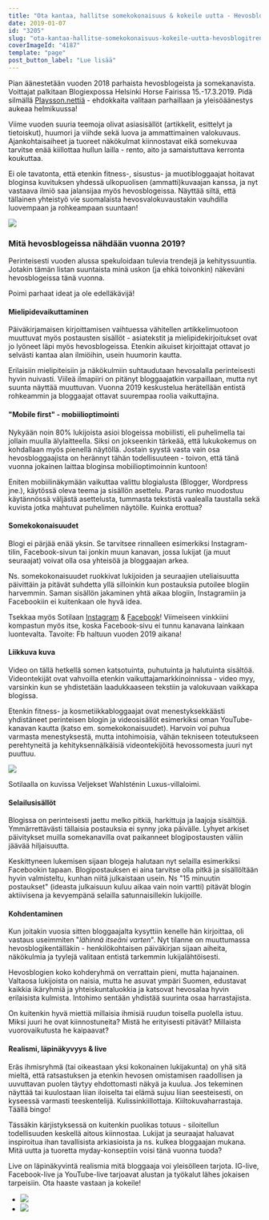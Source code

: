 ```yaml
---
title: "Ota kantaa, hallitse somekokonaisuus & kokeile uutta - Hevosblogitrendit 2019"
date: 2019-01-07
id: "3205"
slug: "ota-kantaa-hallitse-somekokonaisuus-kokeile-uutta-hevosblogitrendit-2019"
coverImageId: "4187"
template: "page"
post_button_label: "Lue lisää"
---
```


Pian äänestetään vuoden 2018 parhaista hevosblogeista ja somekanavista. Voittajat palkitaan Blogiexpossa Helsinki Horse Fairissa 15.-17.3.2019. Pidä silmällä [Playsson.nettiä](http://www.playsson.net) - ehdokkaita valitaan parhaillaan ja yleisöäänestys aukeaa helmikuussa!

Viime vuoden suuria teemoja olivat asiasisällöt (artikkelit, esittelyt ja tietoiskut), huumori ja viihde sekä luova ja ammattimainen valokuvaus. Ajankohtaisaiheet ja tuoreet näkökulmat kiinnostavat eikä somekuvaa tarvitse enää kiillottaa hullun lailla - rento, aito ja samaistuttava kerronta koukuttaa.

Ei ole tavatonta, että etenkin fitness-, sisustus- ja muotibloggaajat hoitavat bloginsa kuvituksen yhdessä ulkopuolisen (ammatti)kuvaajan kanssa, ja nyt vastaava ilmiö saa jalansijaa myös hevosblogeissa. Näyttää siltä, että tällainen yhteistyö vie suomalaista hevosvalokuvaustakin vauhdilla luovempaan ja rohkeampaan suuntaan!

![](/images/IMG_5001-1000x667.jpg)

### Mitä hevosblogeissa nähdään vuonna 2019?

Perinteisesti vuoden alussa spekuloidaan tulevia trendejä ja kehityssuuntia. Jotakin tämän listan suuntaista minä uskon (ja ehkä toivonkin) näkeväni hevosblogeissa tänä vuonna.

Poimi parhaat ideat ja ole edelläkävijä!

#### Mielipidevaikuttaminen

Päiväkirjamaisen kirjoittamisen vaihtuessa vähitellen artikkelimuotoon muuttuvat myös postausten sisällöt - asiatekstit ja mielipidekirjoitukset ovat jo lyöneet läpi myös hevosblogeissa. Etenkin aikuiset kirjoittajat ottavat jo selvästi kantaa alan ilmiöihin, usein huumorin kautta.

Erilaisiin mielipiteisiin ja näkökulmiin suhtaudutaan hevosalalla perinteisesti hyvin nuivasti. Viileä ilmapiiri on pitänyt bloggaajatkin varpaillaan, mutta nyt suunta näyttää muuttuvan. Vuonna 2019 keskustelua herätellään entistä rohkeammin ja bloggaajat ottavat suurempaa roolia vaikuttajina.

#### "Mobile first" - mobiilioptimointi

Nykyään noin 80% lukijoista asioi blogeissa mobiilisti, eli puhelimella tai jollain muulla älylaitteella. Siksi on jokseenkin tärkeää, että lukukokemus on kohdallaan myös pienellä näytöllä. Jostain syystä vasta vain osa hevosbloggaajista on herännyt tähän todellisuuteen - toivon, että tänä vuonna jokainen laittaa bloginsa mobiilioptimoinnin kuntoon!

Eniten mobiilinäkymään vaikuttaa valittu blogialusta (Blogger, Wordpress jne.), käytössä oleva teema ja sisällön asettelu. Paras runko muodostuu käytännössä väljästä asettelusta, tummasta tekstistä vaalealla taustalla sekä kuvista jotka mahtuvat puhelimen näytölle. Kuinka erottua?

#### Somekokonaisuudet

Blogi ei pärjää enää yksin. Se tarvitsee rinnalleen esimerkiksi Instagram-tilin, Facebook-sivun tai jonkin muun kanavan, jossa lukijat (ja muut seuraajat) voivat olla osa yhteisöä ja bloggaajan arkea.

Ns. somekokonaisuudet ruokkivat lukijoiden ja seuraajien uteliaisuutta päivittäin ja pitävät suhdetta yllä silloinkin kun postauksia putoilee blogiin harvemmin. Saman sisällön jakaminen yhtä aikaa blogiin, Instagramiin ja Facebookiin ei kuitenkaan ole hyvä idea.

Tsekkaa myös Sotilaan [Instagram](https://www.instagram.com/maisahyttinen/) & [Facebook](https://www.facebook.com/lemmikkisotilas/)! Viimeiseen vinkkiini kompastun myös itse, koska Facebook-sivu ei tunnu kanavana lainkaan luontevalta. Tavoite: Fb haltuun vuoden 2019 aikana!

#### Liikkuva kuva

Video on tällä hetkellä somen katsotuinta, puhutuinta ja halutuinta sisältöä. Videontekijät ovat vahvoilla etenkin vaikuttajamarkkinoinnissa - video myy, varsinkin kun se yhdistetään laadukkaaseen tekstiin ja valokuvaan vaikkapa blogissa.

Etenkin fitness- ja kosmetiikkabloggaajat ovat menestyksekkäästi yhdistäneet perinteisen blogin ja videosisällöt esimerkiksi oman YouTube-kanavan kautta (katso em. somekokonaisuudet). Harvoin voi puhua varmasta menestyksestä, mutta intohimoisia, vähän tekniseen toteutukseen perehtyneitä ja kehityksennälkäisiä videontekijöitä hevossomesta juuri nyt puuttuu.

![](/images/IMG_4887-1000x667.jpg)

Sotilaalla on kuvissa Veljekset Wahlsténin Luxus-villaloimi.

#### Selailusisällöt

Blogissa on perinteisesti jaettu melko pitkiä, harkittuja ja laajoja sisältöjä. Ymmärrettävästi tällaisia postauksia ei synny joka päivälle. Lyhyet arkiset päivitykset muilla somekanavilla ovat paikanneet blogipostausten väliin jäävää hiljaisuutta.

Keskittyneen lukemisen sijaan blogeja halutaan nyt selailla esimerkiksi Facebookin tapaan. Blogipostauksen ei aina tarvitse olla pitkä ja sisällöltään hyvin valmisteltu, kunhan niitä julkaistaan usein. Ns "15 minuutin postaukset" (ideasta julkaisuun kuluu aikaa vain noin vartti) pitävät blogin aktiivisena ja kevyempänä selailla satunnaisillekin lukijoille.

#### Kohdentaminen

Kun joitakin vuosia sitten bloggaajalta kysyttiin kenelle hän kirjoittaa, oli vastaus useimmiten "_lähinnä itseäni varten_". Nyt tilanne on muuttumassa hevosblogikentälläkin - henkilökohtaisen päiväkirjan sijaan aiheita, näkökulmia ja tyylejä valitaan entistä tarkemmin lukijalähtöisesti.

Hevosblogien koko kohderyhmä on verrattain pieni, mutta hajanainen. Valtaosa lukijoista on naisia, mutta he asuvat ympäri Suomen, edustavat kaikkia ikäryhmiä ja yhteiskuntaluokkia ja katsovat hevosalaa hyvin erilaisista kulmista. Intohimo sentään yhdistää suurinta osaa harrastajista.

On kuitenkin hyvä miettiä millaisia ihmisiä ruudun toisella puolella istuu. Miksi juuri he ovat kiinnostuneita? Mistä he erityisesti pitävät? Millaista vuorovaikutusta he kaipaavat?

#### Realismi, läpinäkyvyys & live

Eräs ihmisryhmä (tai oikeastaan yksi kokonainen lukijakunta) on yhä sitä mieltä, että ratsastuksen ja etenkin hevosen omistamisen raadollisen ja uuvuttavan puolen täytyy ehdottomasti näkyä ja kuulua. Jos tekeminen näyttää tai kuulostaan liian iloiselta tai elämä sujuu liian seesteisesti, on kyseessä varmasti teeskentelijä. Kulissinkiillottaja. Kiiltokuvaharrastaja. Täällä bingo!

Tässäkin kärjistyksessä on kuitenkin puolikas totuus - siloitellun todellisuuden keskellä aitous kiinnostaa. Lukijat ja seuraajat haluavat inspiroitua ihan tavallisista arkiasioista ja ns. kulkea bloggaajan mukana. Mitä uutta ja tuoretta myday-konseptiin voisi tänä vuonna tuoda?

Live on läpinäkyvintä realismia mitä bloggaaja voi yleisölleen tarjota. IG-live, Facebook-live ja YouTube-live tarjoavat alustan ja työkalut lähes jokaisen tarpeisiin. Ota haaste vastaan ja kokeile!

- ![](/images/IMG_5004-667x1000.jpg)
- ![](/images/IMG_5016-1-667x1000.jpg)
